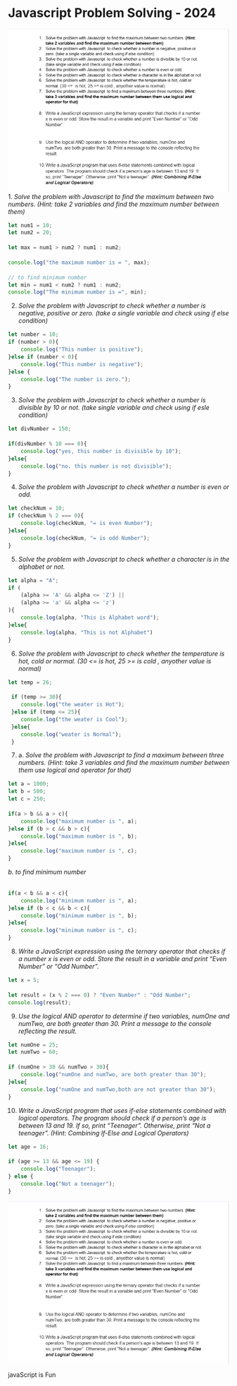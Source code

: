 <!-- markdown about this repo  -->
# Javascript Problem Solving - 2024


<img src="img/java.png" alt="" >
1. <i>Solve the problem with Javascript  to find the maximum between two numbers. (Hint: take 2 variables and find the maximum number between them)
</i>

```javascript
let num1 = 10;
let num2 = 20;

let max = num1 > num2 ? num1 : num2;

console.log("the maximum number is = ", max);

// to find minimum number 
let min = num1 < num2 ? num1 : num2;
console.log("The minimum number is =", min);
```


2. <i> Solve the problem with Javascript  to check whether a number is negative, positive or zero. (take a single variable and check using if else condition) 
 </i>

```javascript
let number = 10;
if (number > 0){
    console.log("This number is positive");
}else if (number < 0){
    console.log("This number is negative");
}else {
    console.log("The number is zero.");
}
```
3. <i>Solve the problem with Javascript  to check whether a number is divisible by 10 or not. (take single variable and check using if esle condition)

</i>

```javascript
let divNumber = 150;

if(divNumber % 10 === 0){
    console.log("yes, this number is divisible by 10");
}else{
    console.log("no. this number is not divisible");
}
```

4. <i>Solve the problem with Javascript  to check whether a number is even or odd. 
</i>

```javascript
let checkNum = 10;
if (checkNum % 2 === 0){
    console.log(checkNum, "= is even Number");
}else{
    console.log(checkNum, "= is odd Number");
}

```

5. <i>Solve the problem with Javascript  to check whether a character is in the alphabet or not. 
</i>

```javascript
let alpha = "A";
if (
    (alpha >= 'A' && alpha <= 'Z') || 
    (alpha >= 'a' && alpha <= 'z')
){
    console.log(alpha, "This is Alphabet word");
}else{
    console.log(alpha, "This is not Alphabet")
}

```
6. <i>Solve the problem with Javascript  to check whether the temperature is hot, cold or normal. (30 <=  is hot, 25 >= is cold , anyother value is normal)
</i>

```javascript
let temp = 26;

 if (temp >= 30){
    console.log("the weater is Hot");
 }else if (temp <= 25){
    console.log("the weater is Cool");
 }else{
    console.log("weater is Normal");
 }

```
7. a. <i> Solve the problem with Javascript  to find a maximum between three numbers. (Hint: take 3 variables and find the maximum number between them use logical and operator for that)
</i>

```javascript
let a = 1000;
let b = 500;
let c = 250;

if(a > b && a > c){
    console.log("maximum number is ", a);
}else if (b > c && b > c){
    console.log("maximum number is ", b);
}else{
    console.log("maximum number is ", c);
}

```
<i>b. to find minimum number </i>
```javascript

if(a < b && a < c){
    console.log("minimum number is ", a);
}else if (b < c && b < c){
    console.log("minimum number is ", b);
}else{
    console.log("minimum number is ", c);
}

```
8. <i>Write a JavaScript expression using the ternary operator that checks if a number x is even or odd. Store the result in a variable and print “Even Number” or “Odd Number”.</i>

```javascript
let x = 5;

let result = (x % 2 === 0) ? "Even Number" : "Odd Number";
console.log(result);

```
9. <i>Use the logical AND operator to determine if two variables, numOne and numTwo, are both greater than 30. Print a message to the console reflecting the result.</i>
```javascript
let numOne = 25;
let numTwo = 60;

if (numOne > 30 && numTwo > 30){
    console.log("numOne and numTwo, are both greater than 30");
}else{
    console.log("numOne and numTwo,both are not greater than 30");
}

```
10. <i>Write a JavaScript program that uses if-else statements combined with logical operators. The program should check if a person’s age is between 13 and 19. If so, print “Teenager”. Otherwise, print “Not a teenager”. (Hint: Combining If-Else and Logical Operators)
</i>

```javascript
let age = 16;

if (age >= 13 && age <= 19) {
    console.log("Teenager");
} else {
    console.log("Not a teenager");
}

```

<img src="img/java.png" alt="" >

<p>javaScript is Fun</p>
